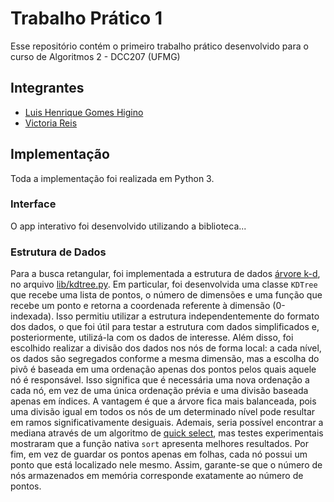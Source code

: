 # Trabalho Prático 1

Esse repositório contém o primeiro trabalho prático desenvolvido para o curso de Algoritmos 2 - DCC207 (UFMG)

## Integrantes
- [Luis Henrique Gomes Higino](https://github.com/luishgh)
- [Victoria Reis](https://github.com/Victoria-Reiss)

## Implementação

Toda a implementação foi realizada em Python 3.

### Interface
O app interativo foi desenvolvido utilizando a biblioteca...

### Estrutura de Dados

Para a busca retangular, foi implementada a estrutura de dados [árvore k-d](https://pt.wikipedia.org/wiki/%C3%81rvore_k-d), no arquivo [lib/kdtree.py](lib/kdtree.py). Em particular, foi desenvolvida uma classe `KDTree` que recebe uma lista de pontos, o número de dimensões e uma função que recebe um ponto e retorna a coordenada referente à dimensão (0-indexada). Isso permitiu utilizar a estrutura independentemente do formato dos dados, o que foi útil para testar a estrutura com dados simplificados e, posteriormente, utilizá-la com os dados de interesse. Além disso, foi escolhido realizar a divisão dos dados nos nós de forma local: a cada nível, os dados são segregados conforme a mesma dimensão, mas a escolha do pivô é baseada em uma ordenação apenas dos pontos pelos quais aquele nó é responsável. Isso significa que é necessária uma nova ordenação a cada nó, em vez de uma única ordenação prévia e uma divisão baseada apenas em índices. A vantagem é que a árvore fica mais balanceada, pois uma divisão igual em todos os nós de um determinado nível pode resultar em ramos significativamente desiguais. Ademais, seria possível encontrar a mediana através de um algoritmo de [quick select](https://en.wikipedia.org/wiki/Quickselect), mas testes experimentais mostraram que a função nativa `sort` apresenta melhores resultados. Por fim, em vez de guardar os pontos apenas em folhas, cada nó possui um ponto que está localizado nele mesmo. Assim, garante-se que o número de nós armazenados em memória corresponde exatamente ao número de pontos.

